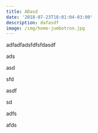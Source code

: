 ```yaml
---
title: ADasd
date: '2018-07-23T18:01:04-03:00'
description: dafasdf
image: /img/home-jumbotron.jpg
---
```

adfadfadsfdfsfdasdf

ads

asd



sfd

asdf

sd

adfs

afds
